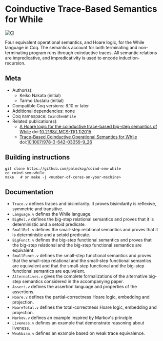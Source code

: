 # Coinductive Trace-Based Semantics for While

[![CI][action-shield]][action-link]

[action-shield]: https://github.com/palmskog/coind-sem-while/workflows/CI/badge.svg?branch=master
[action-link]: https://github.com/palmskog/coind-sem-while/actions?query=workflow%3ACI




Four equivalent operational semantics, and Hoare logic, for the
While language in Coq. The semantics account for both terminating and non-terminating
program runs through coinductive traces. All semantic relations are impredicative, and
impredicativity is used to encode induction-recursion.

## Meta

- Author(s):
  - Keiko Nakata (initial)
  - Tarmo Uustalu (initial)
- Compatible Coq versions: 8.10 or later
- Additional dependencies: none
- Coq namespace: `CoindSemWhile`
- Related publication(s):
  - [A Hoare logic for the coinductive trace-based big-step semantics of While](https://arxiv.org/abs/1412.6579) doi:[10.2168/LMCS-11(1:1)2015](https://doi.org/10.2168/LMCS-11(1:1)2015)
  - [Trace-Based Coinductive Operational Semantics for While](http://www.cs.ioc.ee/~tarmo/papers/tphols09.pdf) doi:[10.1007/978-3-642-03359-9_26](https://doi.org/10.1007/978-3-642-03359-9_26)

## Building instructions

``` shell
git clone https://github.com/palmskog/coind-sem-while
cd coind-sem-while
make   # or make -j <number-of-cores-on-your-machine>
```

## Documentation

- `Trace.v` defines traces and bisimilarity. It proves
  bisimilarity is reflexive, symmetric and transitive.
- `Language.v` defines the While language.
- `BigRel.v` defines the big-step relational semantics
  and proves that it is deterministic and a setoid predicate.
- `SmallRel.v` defines the small-step relational semantics
  and proves that it is deterministic and a setoid predicate.
- `BigFunct.v` defines the big-step functional semantics and
  proves that the big-step relational and the big-step functional
  semantics are equivalent.
- `SmallFunct.v` defines the small-step functional semantics
  and proves that the small-step relational and the small-step
  functional semantics are equivalent and that the small-step
  functional and the big-step functional semantics are equivalent.
- `Alternatives.v` gives the complete formalizations of the alternative
  big-step semantics considered in the accompanying paper.
- `Assert.v` defines the assertion language and properties of the assertions.
- `Hoare.v` defines the partial-correctness Hoare logic, embedding and projection.
- `HoareTotal.v` defines the total-correctness Hoare logic, embedding and projection.
- `Markov.v` defines an example inspired by Markov's principle
- `Liveness.v` defines an example that demonstrate reasoning about liveness.
- `Weakbism.v` defines an example based on weak trace equivalence.
